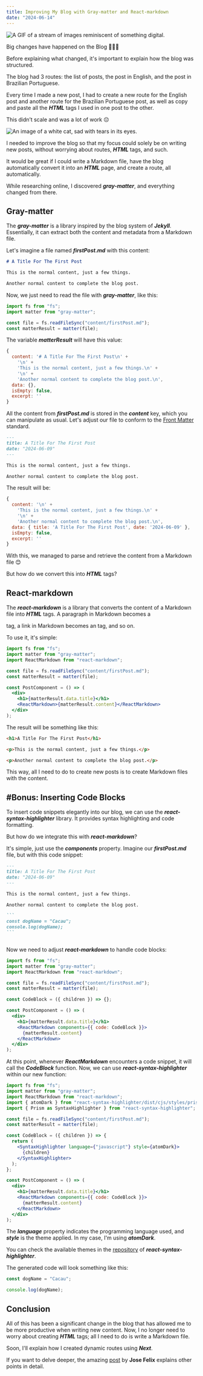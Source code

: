 ```yaml
---
title: Improving My Blog with Gray-matter and React-markdown
date: "2024-06-14"
---
```


![A GIF of a stream of images reminiscent of something digital.](/digital.webp)

Big changes have happened on the Blog 🎉🎉🎉

Before explaining what changed, it's important to explain how the blog was structured.

The blog had 3 routes: the list of posts, the post in English, and the post in Brazilian Portuguese.

Every time I made a new post, I had to create a new route for the English post and another route for the Brazilian Portuguese post, as well as copy and paste all the **_HTML_** tags I used in one post to the other.

This didn’t scale and was a lot of work 😔

![An image of a white cat, sad with tears in its eyes.](/sadCat.jpg)

I needed to improve the blog so that my focus could solely be on writing new posts, without worrying about routes, **_HTML_** tags, and such.

It would be great if I could write a Markdown file, have the blog automatically convert it into an **_HTML_** page, and create a route, all automatically.

While researching online, I discovered **_gray-matter_**, and everything changed from there.

## Gray-matter

The **_gray-matter_** is a library inspired by the blog system of **_Jekyll_**. Essentially, it can extract both the content and metadata from a Markdown file.

Let's imagine a file named **_firstPost.md_** with this content:

```md
# A Title For The First Post

This is the normal content, just a few things.

Another normal content to complete the blog post.
```

Now, we just need to read the file with **_gray-matter_**, like this:

```javascript
import fs from "fs";
import matter from "gray-matter";

const file = fs.readFileSync("content/firstPost.md");
const matterResult = matter(file);
```

The variable **_matterResult_** will have this value:

```javascript
{
  content: '# A Title For The First Post\n' +
    '\n' +
    'This is the normal content, just a few things.\n' +
    '\n' +
    'Another normal content to complete the blog post.\n',
  data: {},
  isEmpty: false,
  excerpt: ''
}
```

All the content from **_firstPost.md_** is stored in the **_content_** key, which you can manipulate as usual. Let's adjust our file to conform to the [Front Matter](https://jekyllrb.com/docs/front-matter/) standard.

```md
---
title: A Title For The First Post
date: "2024-06-09"
---

This is the normal content, just a few things.

Another normal content to complete the blog post.
```

The result will be:

```javascript
{
  content: '\n' +
    'This is the normal content, just a few things.\n' +
    '\n' +
    'Another normal content to complete the blog post.\n',
  data: { title: 'A Title For The First Post', date: '2024-06-09' },
  isEmpty: false,
  excerpt: ''
}
```

With this, we managed to parse and retrieve the content from a Markdown file 😊

But how do we convert this into **_HTML_** tags?

## React-markdown

The **_react-markdown_** is a library that converts the content of a Markdown file into **_HTML_** tags. A paragraph in Markdown becomes a **_<p>_** tag, a link in Markdown becomes an **_<a>_** tag, and so on.

To use it, it's simple:

```jsx
import fs from "fs";
import matter from "gray-matter";
import ReactMarkdown from "react-markdown";

const file = fs.readFileSync("content/firstPost.md");
const matterResult = matter(file);

const PostComponent = () => (
  <div>
    <h1>{matterResult.data.title}</h1>
    <ReactMarkdown>{matterResult.content}</ReactMarkdown>
  </div>
);
```

The result will be something like this:

```html
<h1>A Title For The First Post</h1>

<p>This is the normal content, just a few things.</p>

<p>Another normal content to complete the blog post.</p>
```

This way, all I need to do to create new posts is to create Markdown files with the content.

## #Bonus: Inserting Code Blocks

To insert code snippets elegantly into our blog, we can use the **_react-syntax-highlighter_** library. It provides syntax highlighting and code formatting.

But how do we integrate this with **_react-markdown_**?

It's simple, just use the **_components_** property. Imagine our **_firstPost.md_** file, but with this code snippet:

````md
---
title: A Title For The First Post
date: "2024-06-09"
---

This is the normal content, just a few things.

Another normal content to complete the blog post.

```
const dogName = "Cacau";
console.log(dogName);
```
````

```

```

Now we need to adjust **_react-markdown_** to handle code blocks:

```jsx
import fs from "fs";
import matter from "gray-matter";
import ReactMarkdown from "react-markdown";

const file = fs.readFileSync("content/firstPost.md");
const matterResult = matter(file);

const CodeBlock = ({ children }) => {};

const PostComponent = () => (
  <div>
    <h1>{matterResult.data.title}</h1>
    <ReactMarkdown components={{ code: CodeBlock }}>
      {matterResult.content}
    </ReactMarkdown>
  </div>
);
```

At this point, whenever **_ReactMarkdown_** encounters a code snippet, it will call the **_CodeBlock_** function. Now, we can use **_react-syntax-highlighter_** within our new function:

```jsx
import fs from "fs";
import matter from "gray-matter";
import ReactMarkdown from "react-markdown";
import { atomDark } from "react-syntax-highlighter/dist/cjs/styles/prism";
import { Prism as SyntaxHighlighter } from "react-syntax-highlighter";

const file = fs.readFileSync("content/firstPost.md");
const matterResult = matter(file);

const CodeBlock = ({ children }) => {
  return (
    <SyntaxHighlighter language={"javascript"} style={atomDark}>
      {children}
    </SyntaxHighlighter>
  );
};

const PostComponent = () => (
  <div>
    <h1>{matterResult.data.title}</h1>
    <ReactMarkdown components={{ code: CodeBlock }}>
      {matterResult.content}
    </ReactMarkdown>
  </div>
);
```

The **_language_** property indicates the programming language used, and **_style_** is the theme applied. In my case, I'm using **_atomDark_**.

You can check the available themes in the [repository](https://github.com/react-syntax-highlighter/react-syntax-highlighter) of **_react-syntax-highlighter_**.

The generated code will look something like this:

```javascript
const dogName = "Cacau";

console.log(dogName);
```

## Conclusion

All of this has been a significant change in the blog that has allowed me to be more productive when writing new content. Now, I no longer need to worry about creating **_HTML_** tags; all I need to do is write a Markdown file.

Soon, I'll explain how I created dynamic routes using **_Next_**.

If you want to delve deeper, the amazing [post](https://dev.to/joserfelix/how-to-make-a-static-blog-with-next-js-2bd6) by **Jose Felix** explains other points in detail.
